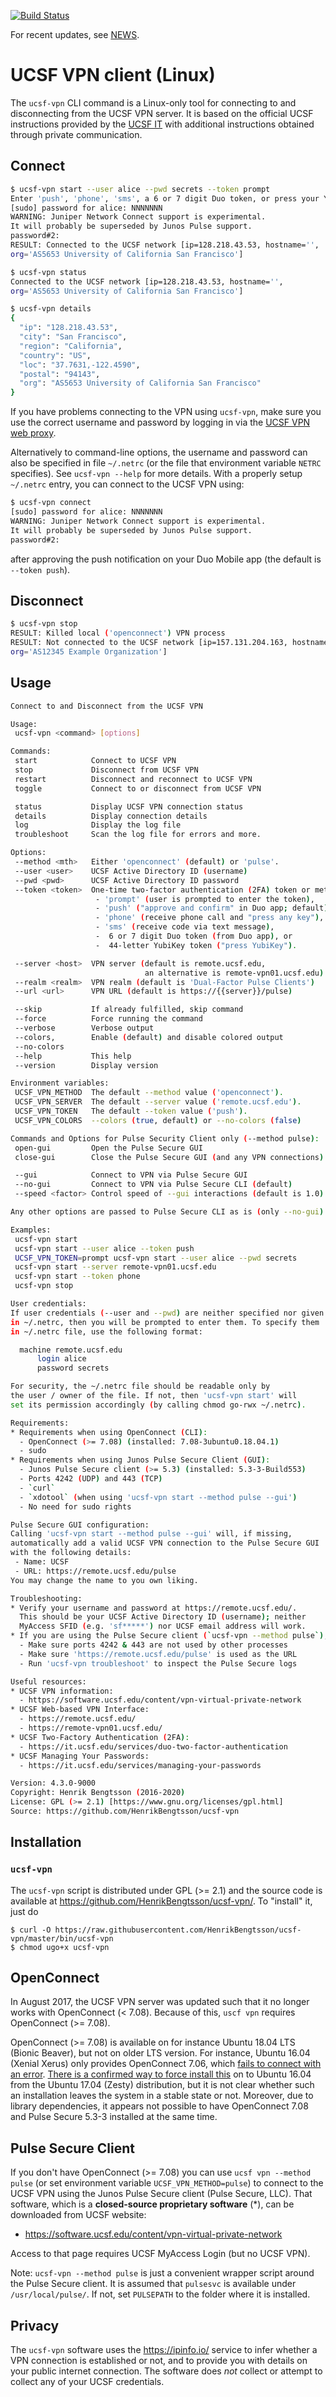 [![Build Status](https://travis-ci.org/HenrikBengtsson/ucsf-vpn.svg?branch=develop)](https://travis-ci.org/HenrikBengtsson/ucsf-vpn)

For recent updates, see [NEWS].


# UCSF VPN client (Linux)

The `ucsf-vpn` CLI command is a Linux-only tool for connecting to and disconnecting from the UCSF VPN server.  It is based on the official UCSF instructions provided by the [UCSF IT](https://it.ucsf.edu/services/vpn) with additional instructions obtained through private communication.

## Connect
```sh
$ ucsf-vpn start --user alice --pwd secrets --token prompt
Enter 'push', 'phone', 'sms', a 6 or 7 digit Duo token, or press your YubiKey: <valid token>
[sudo] password for alice: NNNNNNN
WARNING: Juniper Network Connect support is experimental.
It will probably be superseded by Junos Pulse support.
password#2:
RESULT: Connected to the UCSF network [ip=128.218.43.53, hostname='',
org='AS5653 University of California San Francisco']

$ ucsf-vpn status
Connected to the UCSF network [ip=128.218.43.53, hostname='',
org='AS5653 University of California San Francisco']

$ ucsf-vpn details
{
  "ip": "128.218.43.53",
  "city": "San Francisco",
  "region": "California",
  "country": "US",
  "loc": "37.7631,-122.4590",
  "postal": "94143",
  "org": "AS5653 University of California San Francisco"
}
```

If you have problems connecting to the VPN using `ucsf-vpn`, make sure you use the correct username and password by logging in via the [UCSF VPN web proxy].

Alternatively to command-line options, the username and password can also be specified in file `~/.netrc` (or the file that environment variable `NETRC` specifies).  See `ucsf-vpn --help` for more details.  With a properly setup `~/.netrc` entry, you can connect to the UCSF VPN using:

```sh
$ ucsf-vpn connect
[sudo] password for alice: NNNNNNN
WARNING: Juniper Network Connect support is experimental.
It will probably be superseded by Junos Pulse support.
password#2:
```
after approving the push notification on your Duo Mobile app (the default is `--token push`).



## Disconnect
```sh
$ ucsf-vpn stop
RESULT: Killed local ('openconnect') VPN process
RESULT: Not connected to the UCSF network [ip=157.131.204.163, hostname='example.org',
org='AS12345 Example Organization']
```


## Usage
```sh
Connect to and Disconnect from the UCSF VPN

Usage:
 ucsf-vpn <command> [options]

Commands:
 start            Connect to UCSF VPN
 stop             Disconnect from UCSF VPN
 restart          Disconnect and reconnect to UCSF VPN
 toggle           Connect to or disconnect from UCSF VPN

 status           Display UCSF VPN connection status
 details          Display connection details
 log              Display the log file
 troubleshoot     Scan the log file for errors and more.

Options:
 --method <mth>   Either 'openconnect' (default) or 'pulse'.
 --user <user>    UCSF Active Directory ID (username)
 --pwd <pwd>      UCSF Active Directory ID password
 --token <token>  One-time two-factor authentication (2FA) token or method:
                   - 'prompt' (user is prompted to enter the token),
                   - 'push' ("approve and confirm" in Duo app; default),
                   - 'phone' (receive phone call and "press any key"),
                   - 'sms' (receive code via text message),
                   -  6 or 7 digit Duo token (from Duo app), or
                   -  44-letter YubiKey token ("press YubiKey").

 --server <host>  VPN server (default is remote.ucsf.edu,
                              an alternative is remote-vpn01.ucsf.edu)
 --realm <realm>  VPN realm (default is 'Dual-Factor Pulse Clients')
 --url <url>      VPN URL (default is https://{{server}}/pulse)

 --skip           If already fulfilled, skip command
 --force          Force running the command
 --verbose        Verbose output
 --colors,        Enable (default) and disable colored output
 --no-colors      
 --help           This help
 --version        Display version

Environment variables:
 UCSF_VPN_METHOD  The default --method value ('openconnect').
 UCSF_VPN_SERVER  The default --server value ('remote.ucsf.edu').
 UCSF_VPN_TOKEN   The default --token value ('push').
 UCSF_VPN_COLORS  --colors (true, default) or --no-colors (false)

Commands and Options for Pulse Security Client only (--method pulse):
 open-gui         Open the Pulse Secure GUI
 close-gui        Close the Pulse Secure GUI (and any VPN connections)

 --gui            Connect to VPN via Pulse Secure GUI
 --no-gui         Connect to VPN via Pulse Secure CLI (default)
 --speed <factor> Control speed of --gui interactions (default is 1.0)

Any other options are passed to Pulse Secure CLI as is (only --no-gui).

Examples:
 ucsf-vpn start
 ucsf-vpn start --user alice --token push
 UCSF_VPN_TOKEN=prompt ucsf-vpn start --user alice --pwd secrets
 ucsf-vpn start --server remote-vpn01.ucsf.edu
 ucsf-vpn start --token phone
 ucsf-vpn stop

User credentials:
If user credentials (--user and --pwd) are neither specified nor given
in ~/.netrc, then you will be prompted to enter them. To specify them
in ~/.netrc file, use the following format:

  machine remote.ucsf.edu
      login alice
      password secrets

For security, the ~/.netrc file should be readable only by
the user / owner of the file. If not, then 'ucsf-vpn start' will
set its permission accordingly (by calling chmod go-rwx ~/.netrc).

Requirements:
* Requirements when using OpenConnect (CLI):
  - OpenConnect (>= 7.08) (installed: 7.08-3ubuntu0.18.04.1)
  - sudo
* Requirements when using Junos Pulse Secure Client (GUI):
  - Junos Pulse Secure client (>= 5.3) (installed: 5.3-3-Build553)
  - Ports 4242 (UDP) and 443 (TCP)
  - `curl`
  - `xdotool` (when using 'ucsf-vpn start --method pulse --gui')
  - No need for sudo rights

Pulse Secure GUI configuration:
Calling 'ucsf-vpn start --method pulse --gui' will, if missing,
automatically add a valid UCSF VPN connection to the Pulse Secure GUI
with the following details:
 - Name: UCSF
 - URL: https://remote.ucsf.edu/pulse
You may change the name to you own liking.

Troubleshooting:
* Verify your username and password at https://remote.ucsf.edu/.
  This should be your UCSF Active Directory ID (username); neither
  MyAccess SFID (e.g. 'sf*****') nor UCSF email address will work.
* If you are using the Pulse Secure client (`ucsf-vpn --method pulse`),
  - Make sure ports 4242 & 443 are not used by other processes
  - Make sure 'https://remote.ucsf.edu/pulse' is used as the URL
  - Run 'ucsf-vpn troubleshoot' to inspect the Pulse Secure logs

Useful resources:
* UCSF VPN information:
  - https://software.ucsf.edu/content/vpn-virtual-private-network
* UCSF Web-based VPN Interface:
  - https://remote.ucsf.edu/
  - https://remote-vpn01.ucsf.edu/
* UCSF Two-Factory Authentication (2FA):
  - https://it.ucsf.edu/services/duo-two-factor-authentication
* UCSF Managing Your Passwords:
  - https://it.ucsf.edu/services/managing-your-passwords

Version: 4.3.0-9000
Copyright: Henrik Bengtsson (2016-2020)
License: GPL (>= 2.1) [https://www.gnu.org/licenses/gpl.html]
Source: https://github.com/HenrikBengtsson/ucsf-vpn
```


## Installation

### `ucsf-vpn`

The `ucsf-vpn` script is distributed under GPL (>= 2.1) and the source
code is available at https://github.com/HenrikBengtsson/ucsf-vpn/.  To
"install" it, just do

```
$ curl -O https://raw.githubusercontent.com/HenrikBengtsson/ucsf-vpn/master/bin/ucsf-vpn
$ chmod ugo+x ucsf-vpn
```


## OpenConnect

In August 2017, the UCSF VPN server was updated such that it no longer works with OpenConnect (< 7.08).  Because of this, `uscf vpn` requires OpenConnect (>= 7.08).

OpenConnect (>= 7.08) is available on for instance Ubuntu 18.04 LTS (Bionic Beaver), but not on older LTS version.  For instance, Ubuntu 16.04 (Xenial Xerus) only provides OpenConnect 7.06, which [fails to connect with an error](https://github.com/HenrikBengtsson/ucsf-vpn/issues/4).  [There is a confirmed way to force install this](https://github.com/HenrikBengtsson/ucsf-vpn/issues/4) on to Ubuntu 16.04 from the Ubuntu 17.04 (Zesty) distribution, but it is not clear whether such an installation leaves the system in a stable state or not.  Moreover, due to library dependencies, it appears not possible to have OpenConnect 7.08 and Pulse Secure 5.3-3 installed at the same time.


## Pulse Secure Client

If you don't have OpenConnect (>= 7.08) you can use `ucsf vpn --method pulse` (or set environment variable `UCSF_VPN_METHOD=pulse`) to connect to the UCSF VPN using the Junos Pulse Secure client (Pulse Secure, LLC).  That software, which is a **closed-source proprietary software** (*), can be downloaded from UCSF website:

* https://software.ucsf.edu/content/vpn-virtual-private-network

Access to that page requires UCSF MyAccess Login (but no UCSF VPN).

Note: `ucsf-vpn --method pulse` is just a convenient wrapper script around the Pulse Secure client.  It is assumed that `pulsesvc` is available under `/usr/local/pulse/`. If not, set `PULSEPATH` to the folder where it is installed.


## Privacy

The `ucsf-vpn` software uses the https://ipinfo.io/ service to infer whether
a VPN connection is established or not, and to provide you with details on
your public internet connection.  The software does _not_ collect or attempt
to collect any of your UCSF credentials.


[NEWS]: NEWS.md
[UCSF VPN web proxy]: https://remote-vpn01.ucsf.edu/